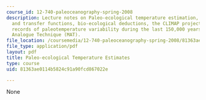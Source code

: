 ```yaml
---
course_id: 12-740-paleoceanography-spring-2008
description: Lecture notes on Paleo-ecological temperature estimation, factor analysis
  and transfer functions, bio-ecological deductions, the CLIMAP project, downcore
  records of paleotemperature variability during the last 150,000 years, and the Modern
  Analogue Technique (MAT).
file_location: /coursemedia/12-740-paleoceanography-spring-2008/81363ae0114b5824c91a90fcd867022e_lec04a.pdf
file_type: application/pdf
layout: pdf
title: Paleo-ecological Temperature Estimates
type: course
uid: 81363ae0114b5824c91a90fcd867022e

---
```

None
